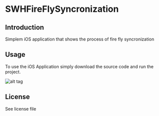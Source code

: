 # SWHFireFlySyncronization

## Introduction

Simplem iOS application that shows the process of fire fly syncronization

## Usage

To use the iOS Application simply download the source code and run the project.

![alt tag](https://cdn.pbrd.co/images/YBYvRAx.png)

## License

See license file

